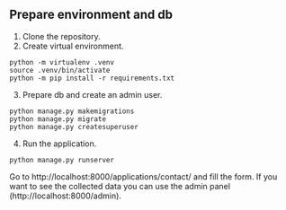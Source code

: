 ## Prepare environment and db
1. Clone the repository.
2. Create virtual environment.
```
python -m virtualenv .venv
source .venv/bin/activate
python -m pip install -r requirements.txt
```
3. Prepare db and create an admin user.
```
python manage.py makemigrations
python manage.py migrate
python manage.py createsuperuser
```
4. Run the application.
```
python manage.py runserver
```
Go to http://localhost:8000/applications/contact/ and fill the form. If you want to see the collected data you can use the admin panel (http://localhost:8000/admin).
